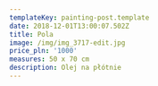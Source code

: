 ```yaml
---
templateKey: painting-post.template
date: 2018-12-01T13:00:07.502Z
title: Pola
image: /img/img_3717-edit.jpg
price_pln: '1000'
measures: 50 x 70 cm
description: Olej na płótnie
---
```


